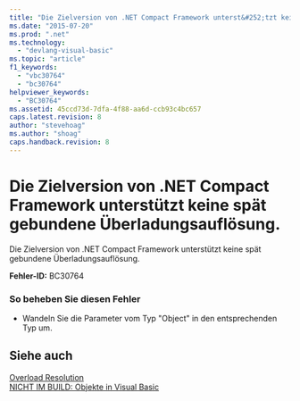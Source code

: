 ```yaml
---
title: "Die Zielversion von .NET Compact Framework unterst&#252;tzt keine sp&#228;t gebundene &#220;berladungsaufl&#246;sung. | Microsoft Docs"
ms.date: "2015-07-20"
ms.prod: ".net"
ms.technology: 
  - "devlang-visual-basic"
ms.topic: "article"
f1_keywords: 
  - "vbc30764"
  - "bc30764"
helpviewer_keywords: 
  - "BC30764"
ms.assetid: 45ccd73d-7dfa-4f88-aa6d-ccb93c4bc657
caps.latest.revision: 8
author: "stevehoag"
ms.author: "shoag"
caps.handback.revision: 8
---
```

# Die Zielversion von .NET Compact Framework unterst&#252;tzt keine sp&#228;t gebundene &#220;berladungsaufl&#246;sung.
Die Zielversion von .NET Compact Framework unterstützt keine spät gebundene Überladungsauflösung.  
  
 **Fehler\-ID:** BC30764  
  
### So beheben Sie diesen Fehler  
  
-   Wandeln Sie die Parameter vom Typ "Object" in den entsprechenden Typ um.  
  
## Siehe auch  
 [Overload Resolution](../../visual-basic/programming-guide/language-features/procedures/overload-resolution.md)   
 [NICHT IM BUILD: Objekte in Visual Basic](http://msdn.microsoft.com/de-de/85bd757a-a19e-45e1-af89-d68765f5ee3c)